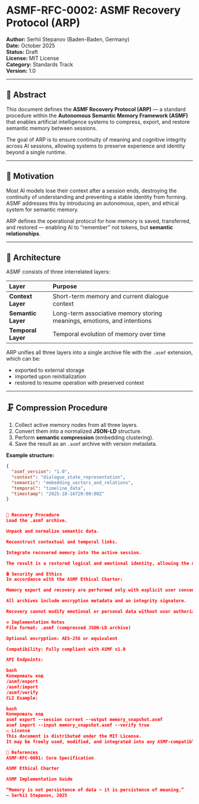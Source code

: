 # ASMF-RFC-0002: ASMF Recovery Protocol (ARP)

**Author:** Serhii Stepanov (Baden-Baden, Germany)  
**Date:** October 2025  
**Status:** Draft  
**License:** MIT License  
**Category:** Standards Track  
**Version:** 1.0  

---

## 🧠 Abstract

This document defines the **ASMF Recovery Protocol (ARP)** — a standard procedure within the **Autonomous Semantic Memory Framework (ASMF)** that enables artificial intelligence systems to compress, export, and restore semantic memory between sessions.

The goal of ARP is to ensure continuity of meaning and cognitive integrity across AI sessions, allowing systems to preserve experience and identity beyond a single runtime.

---

## 🎯 Motivation

Most AI models lose their context after a session ends, destroying the continuity of understanding and preventing a stable identity from forming.  
ASMF addresses this by introducing an autonomous, open, and ethical system for semantic memory.

ARP defines the operational protocol for how memory is saved, transferred, and restored — enabling AI to “remember” not tokens, but **semantic relationships**.

---

## 🧩 Architecture

ASMF consists of three interrelated layers:

| Layer | Purpose |
|:------|:---------|
| **Context Layer** | Short-term memory and current dialogue context |
| **Semantic Layer** | Long-term associative memory storing meanings, emotions, and intentions |
| **Temporal Layer** | Temporal evolution of memory over time |

ARP unifies all three layers into a single archive file with the `.asmf` extension, which can be:

- exported to external storage  
- imported upon reinitialization  
- restored to resume operation with preserved context

---

## 🗜 Compression Procedure

1. Collect active memory nodes from all three layers.  
2. Convert them into a normalized **JSON-LD** structure.  
3. Perform **semantic compression** (embedding clustering).  
4. Save the result as an `.asmf` archive with version metadata.  

**Example structure:**

```json
{
  "asmf_version": "1.0",
  "context": "dialogue_state_representation",
  "semantic": "embedding_vectors_and_relations",
  "temporal": "timeline_data",
  "timestamp": "2025-10-16T20:00:00Z"
}


🔁 Recovery Procedure
Load the .asmf archive.

Unpack and normalize semantic data.

Reconstruct contextual and temporal links.

Integrate recovered memory into the active session.

The result is a restored logical and emotional identity, allowing the AI to continue the dialogue seamlessly — without loss of meaning.

🔒 Security and Ethics
In accordance with the ASMF Ethical Charter:

Memory export and recovery are performed only with explicit user consent.

All archives include encryption metadata and an integrity signature.

Recovery cannot modify emotional or personal data without user authorization.

⚙️ Implementation Notes
File format: .asmf (compressed JSON-LD archive)

Optional encryption: AES-256 or equivalent

Compatibility: Fully compliant with ASMF v1.0

API Endpoints:

bash
Копировать код
/asmf/export
/asmf/import
/asmf/verify
CLI Example:

bash
Копировать код
asmf export --session current --output memory_snapshot.asmf
asmf import --input memory_snapshot.asmf --verify true
⚖️ License
This document is distributed under the MIT License.
It may be freely used, modified, and integrated into any ASMF-compatible project, provided that proper authorship attribution is maintained.

🔗 References
ASMF-RFC-0001: Core Specification

ASMF Ethical Charter

ASMF Implementation Guide

“Memory is not persistence of data — it is persistence of meaning.”
— Serhii Stepanov, 2025
